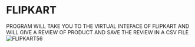 # FLIPKART
PROGRAM WILL TAKE YOU TO THE VIRTUAL INTEFACE OF FLIPKART AND WILL GIVE A REVIEW OF PRODUCT AND SAVE THE REVIEW IN A CSV FILE
![FLIPKART56](https://user-images.githubusercontent.com/113977239/201525899-b57ae5c0-8db0-4bca-9144-aa8589782800.jpg)


